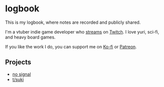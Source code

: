 # logbook

This is my logbook, where notes are recorded and publicly shared.

I'm a vtuber indie game developer who [streams](notes/streaming-activity.md) on [Twitch](notes/twitch.md). I love yuri, sci-fi, and heavy board games.

If you like the work I do, you can support me on [Ko-fi](notes/ko-fi.md) or [Patreon](notes/patreon.md).

## Projects

- [no signal](notes/no-signal.md)
- [t/suki](notes/tsuki.md)
